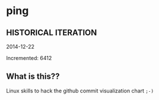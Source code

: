 # ping

## HISTORICAL ITERATION
2014-12-22

Incremented: 6412

## What is this?? 
Linux skills to hack the github commit visualization chart `;-)`
